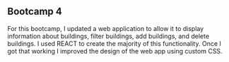 ## Bootcamp 4

For this bootcamp, I updated a web application to allow it to display information about buildings, filter buildings, add buildings,
and delete buildings. I used REACT to create the majority of this functionality. Once I got that working I improved the design of 
the web app using custom CSS.